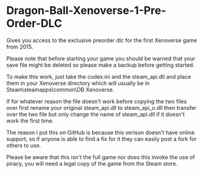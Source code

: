 # Dragon-Ball-Xenoverse-1-Pre-Order-DLC

Gives you access to the exclusive preorder dlc for the first Xenoverse game from 2015.

Please note that before starting your game you should be warned that your save file might be deleted so please make a backup before getting started.

To make this work, just take the codex.ini and the steam_api.dll and place them in your Xenoverse directory which will usually be in Steam\steamapps\common\DB Xenoverse.

If for whatever reason the file doesn't work before copying the two files over first rename your original steam_api.dll to steam_api_o.dll then transfer over the two file but only change the name of steam_api.dll if it doesn't work the first time.

The reason I put this on GitHub is because this verison doesn't have online support, so if anyone is able to find a fix for it they can easily post a fork for others to use.

Please be aware that this isn't the full game nor does this invoke the use of piracy, you will need a legal copy of the game from the Steam store.

